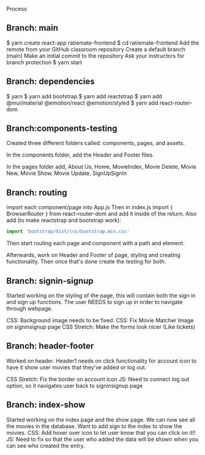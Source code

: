 Process

## Branch: main
$ yarn create react-app ratiemate-frontend
$ cd ratiemate-frontend
Add the remote from your GitHub classroom repository
Create a default branch (main)
Make an initial commit to the repository
Ask your instructors for branch protection
$ yarn start

## Branch: dependencies
$ yarn 
$ yarn add bootstrap
$ yarn add reactstrap
$ yarn add @mui/material @emotion/react @emotion/styled
$ yarn add react-router-dom

## Branch:components-testing
Created three different folders called: components, pages, and assets.

In the components folder, add the Header and Footer files. 

In the pages folder add, About Us, Home, MovieIndex, Movie Delete, Movie New, Movie Show, Movie Update, SignUpSignIn

## Branch: routing
import each component/page into App.js
Then in index.js import { BrowserRouter } from react-router-dom and add it inside of the return. Also add (to make reactstrap and bootstrap work):
```jsx
import 'bootstrap/dist/css/bootstrap.min.css'
```

Then start routing each page and component with a path and element. 

Afterwards, work on Header and Footer of page, styling and creating functionality. Then once that's done create the testing for both.

## Branch: signin-signup
Started working on the styling of the page, this will contain both the sign in and sign up functions. The user NEEDS to sign up in order to navigate through webpage. 

CSS: Background image needs to be fixed. 
CSS: Fix Movie Matcher Image on signinsignup page
CSS Stretch: Make the forms look nicer (Like tickets)

## Branch: header-footer
Worked on header. Header1 needs on click functionality for account icon to have it show user movies that they've added or log out. 

CSS Stretch: Fix the border on account icon
JS: Need to connect log out option, so it navigates user back to signinsignup page

## Branch: index-show
Started working on the index page and the show page. We can now see all the movies in the database. Want to add sign to the index to show the movies.
CSS: Add hover over icon to let user know that you can click on it!!
JS: Need to fix so that the user who added the data will be shown when you can see who created the entry. 

